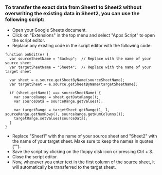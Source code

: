 ### To transfer the exact data from Sheet1 to Sheet2 without overwriting the existing data in Sheet2, you can use the following script:

* Open your Google Sheets document.
* Click on "Extensions" in the top menu and select "Apps Script" to open the script editor.
* Replace any existing code in the script editor with the following code:

```
function onEdit(e) {
  var sourceSheetName = "Backup";  // Replace with the name of your source sheet
  var targetSheetName = "Sheet4";  // Replace with the name of your target sheet

  var sheet = e.source.getSheetByName(sourceSheetName);
  var targetSheet = e.source.getSheetByName(targetSheetName);

  if (sheet.getName() === sourceSheetName) {
    var sourceRange = sheet.getDataRange();
    var sourceData = sourceRange.getValues();
    
    var targetRange = targetSheet.getRange(1, 1, sourceRange.getNumRows(), sourceRange.getNumColumns());
    targetRange.setValues(sourceData);
  }
}

```
* Replace "Sheet1" with the name of your source sheet and "Sheet2" with the name of your target sheet. Make sure to keep the names in quotes ("").
* Save the script by clicking on the floppy disk icon or pressing Ctrl + S.
* Close the script editor.
* Now, whenever you enter text in the first column of the source sheet, it will automatically be transferred to the target sheet.
